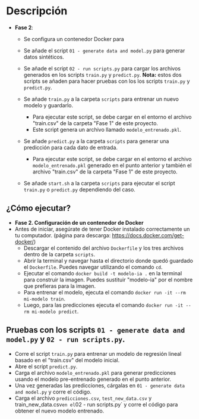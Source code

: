 
# Descripción  

 - **Fase 2**:
    - Se configura un contenedor Docker para 
    - Se añade el script `01 - generate data and model.py` para generar datos sintéticos.
    - Se añade el script `02 - run scripts.py` para cargar los archivos generados en los scripts `train.py` y `predict.py`.
        **Nota:** estos dos scripts se añaden para hacer pruebas con los los scripts `train.py` y `predict.py`.
      
    - Se añade `train.py` a la carpeta `scripts` para entrenar un nuevo modelo y guardarlo.
      - Para ejecutar este script, se debe cargar en el entorno el archivo "train.csv" de la carpeta "Fase 1" de este proyecto.
      - Este script genera un archivo llamado `modelo_entrenado.pkl`.
    - Se añade `predict.py` a la carpeta `scripts` para generar una predicción para cada dato de entrada.
      - Para ejecutar este script, se debe cargar en el entorno el archivo `modelo_entrenado.pkl` generado en el punto anterior y también el archivo "train.csv" de la carpeta "Fase 1" de este proyecto.
    - Se añade `start.sh` a la carpeta `scripts` para ejecutar el script `train.py` o `predict.py` dependiendo del caso.


## ¿Cómo ejecutar?
  
- **Fase 2. Configuración de un contenedor de Docker**
-  Antes de iniciar, asegúrate de tener Docker instalado correctamente un tu computador. (página para descarga: https://docs.docker.com/get-docker/)
    - Descargar el contenido del archivo `Dockerfile` y los tres archivos dentro de la carpeta `scripts`.
    - Abrir la terminal y navegar hasta el directorio donde quedó guardado el `Dockerfile`. Puedes navegar utilizando el comando `cd`. 
    - Ejecutar el comando `docker build -t modelo-ia .` en la terminal para construir la imagen. Puedes sustituir "modelo-ia" por el nombre que prefieras para la imagen.
    - Para entrenar el modelo, ejecuta el comando `docker run -it --rm mi-modelo train`.
    - Luego, para las predicciones ejecuta el comando `docker run -it --rm mi-modelo predict`.

## Pruebas con los scripts `01 - generate data and model.py` y `02 - run scripts.py`.
- Corre el script `train.py` para entrenar un modelo de regresión lineal basado en el "train.csv" del modelo inicial.
- Abre el script `predict.py`.
- Carga el archivo `modelo_entrenado.pkl` para generar predicciones usando el modelo pre-entrenado generado en el punto anterior.
- Una vez generadas las predicciones, cárgalas en `01 - generate data and model.py` y corre el código.
- Carga el archivo `predicciones.csv`, `test_new_data.csv` y train_new_data.csv` en el `02 - run scripts.py` y corre el código para obtener el nuevo modelo entrenado.

